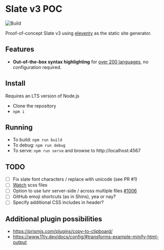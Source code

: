 # Slate v3 POC

![Build](https://github.com/slatedocs/slate3/workflows/Build/badge.svg)

Proof-of-concept Slate v3 using [eleventy](https://www.11ty.dev/) as the static site generator.

## Features

* **Out-of-the-box syntax highlighting** for [over 200 languages](https://prismjs.com/#supported-languages), no configuration required.

## Install

Requires an LTS version of Node.js

* Clone the repository
* `npm i`

## Running

* To build: `npm run build`
* To debug: `npm run debug`
* To serve: `npm run serve` and browse to http://localhost:4567

## TODO

* [ ] Fix slate font characters / replace with unicode (see PR #1)
* [ ] [Watch](https://www.belter.io/eleventy-sass-workflow/) scss files
* [ ] Option to use lunr server-side / across multiple files [#1006](https://github.com/slatedocs/slate/discussions/1006)
* [ ] GitHub emoji shortcuts (as in Shins), yea or nay?
* [ ] Specify additional CSS includes in header?

## Additional plugin possibilities

* https://prismjs.com/plugins/copy-to-clipboard/
* https://www.11ty.dev/docs/config/#transforms-example-minify-html-output
